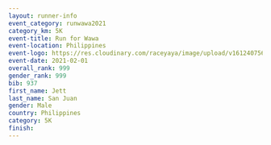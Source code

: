 ```yaml
--- 
layout: runner-info 
event_category: runwawa2021 
category_km: 5K 
event-title: Run for Wawa 
event-location: Philippines 
event-logo: https://res.cloudinary.com/raceyaya/image/upload/v1612407562/logo/2021/i-ran-wawa-logo_syijlo.jpg 
event-date: 2021-02-01 
overall_rank: 999
gender_rank: 999
bib: 937
first_name: Jett
last_name: San Juan
gender: Male
country: Philippines
category: 5K
finish: 
--- 
```

